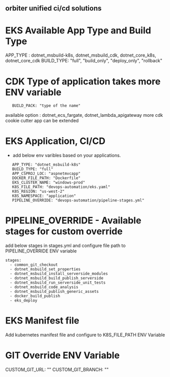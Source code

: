 ## orbiter unified ci/cd solutions


# EKS Available App Type and Build Type 
APP_TYPE : dotnet_msbuild-k8s, dotnet_msbuild_cdk, dotnet_core_k8s, dotnet_core_cdk
BUILD_TYPE: "full", "build_only", "deploy_only", "rollback"

# CDK Type of application takes more ENV variable

```
   BUILD_PACK: "type of the name"

```
available option : dotnet_ecs_fargate, dotnet_lambda_apigateway
more cdk cookie cutter app can be extended


# EKS Application, CI/CD

- add below env varibles based on your applications.

```
   APP_TYPE: "dotnet_msbuild-k8s"
   BUILD_TYPE: "full"
   APP_CSPROJ_LOC: "aspnetmvcapp"
   DOCKER_FILE_PATH: "Dockerfile"
   EKS_CLUSTER_NAME: "windows-prod"
   K8S_FILE_PATH: "devops-automation/eks.yaml"
   K8S_REGION: "us-west-2"
   K8S_NAMESPACE: "application"
   PIPELINE_OVERRIDE: "devops-automation/pipeline-stages.yml"
```

# PIPELINE_OVERRIDE - Available stages for custom override

 add below stages in stages.yml and configure file path to PIPELINE_OVERRIDE ENV variable
 ```
 stages: 
   - common_git_checkout
   - dotnet_msbuild_set_properties
   - dotnet_msbuild_install_serverside_modules
   - dotnet_msbuild_build_publish_serverside
   - dotnet_msbuild_run_serverside_unit_tests
   - dotnet_msbuild_code_analysis
   - dotnet_msbuild_publish_generic_assets
   - docker_build_publish
   - eks_deploy

```   


# EKS Manifest file
Add kubernetes manifest file and configure to K8S_FILE_PATH ENV Variable


# GIT Override ENV Variable

CUSTOM_GIT_URL: ""
CUSTOM_GIT_BRANCH: ""
